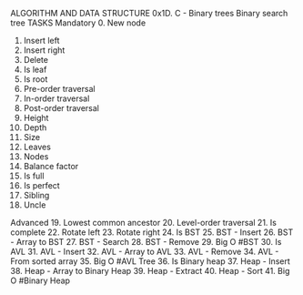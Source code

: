 ALGORITHM AND DATA STRUCTURE
0x1D. C - Binary trees
Binary search tree
TASKS
Mandatory
0. New node
1. Insert left
2. Insert right
3. Delete
4. Is leaf
5. Is root
6. Pre-order traversal
7. In-order traversal
8. Post-order traversal
9. Height
10. Depth
11. Size
12. Leaves
13. Nodes
14. Balance factor
15. Is full
16. Is perfect
17. Sibling
18. Uncle

Advanced
19. Lowest common ancestor
20. Level-order traversal
21. Is complete
22. Rotate left
23. Rotate right
24. Is BST
25. BST - Insert
26. BST - Array to BST
27. BST - Search
28. BST - Remove
29. Big O #BST
30. Is AVL
31. AVL - Insert
32. AVL - Array to AVL
33. AVL - Remove
34. AVL - From sorted array
35. Big O #AVL Tree
36. Is Binary heap
37. Heap - Insert
38. Heap - Array to Binary Heap
39. Heap - Extract
40. Heap - Sort
41. Big O #Binary Heap
